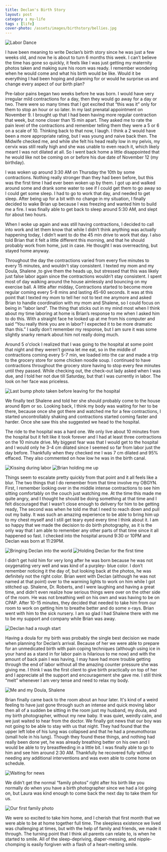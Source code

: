```yaml
---
title: Declan's Birth Story
layout: post
category : my-life
tags : [life]
cover-photo: /assets/images/birthstory/bellies.jpg
---
```


![Labor Dance](/assets/images/birthstory/bellies.jpg)

I have been meaning to write Declan’s birth story since he was just a few weeks old, and now he is about to turn 6 months this week. I can’t believe the time has gone so quickly, it feels like I was just getting my maternity photos taken and making sure his room was ready. I remember wondering when he would come and what his birth would be like. Would it be everything I had been hoping and planning for or would he surprise us and change every aspect of our birth plan?

Pre-labor pains began two weeks before he was born. I would have very irregular mild contractions for a day, then they would go away for a day or two. There were so many times that I got excited that “this was it” only for them to stop an hour or so later. In my last prenatal appointment on November 9. I brought up that I had been having more regular contraction that week, but none closer than 15 min apart. They asked me to rate the pain level of the contractions and remember telling them they were a 5 or 6 on a scale of 10. Thinking back to that now, I laugh. I think a 2 would have been a more appropriate rating, but I was young and naive back then. The Midwife checked me, and while she felt his head really low in my pelvis, my cervix was still really high and she was unable to even reach it, which likely meant I was not dilated at all. So I went back home a little disappointed that he would like not be coming on or before his due date of November 12 (my birthday).

I was woken up around 3:30 AM on Thursday the 10th by some contractions. Nothing really stronger than they had been before, but this was the first time I had ever been woken up by them. I got up and walked around some and drank some water to see if I could get them to go away so I could get some sleep. I had to go to work that day, and needed to get sleep. After being up for a bit with no change in my situation, I finally decided to wake Brian up because I was freezing and wanted him to build me a fire. I was finally able to get back to sleep around 5:30 AM, and slept for about two hours.

When I woke up again and was still having contractions, I decided to call into work and let them know that while I didn’t think anything was actually happening today, I didn’t want to do the 45 min drive to work that day. I also told Brian that it felt a little different this morning, and that he should probably work from home, just in case. He thought I was overreacting, but stayed home anyway.

Throughout the day the contractions varied from every five minutes to every 15 minutes, and wouldn't stay consistent. I texted my mom and my Doula, Shalene ,to give them the heads up, but stressed that this was likely just false labor again since the contractions wouldn’t stay consistent. I spent most of day walking around the house aimlessly and bouncing on my exercise ball. A little after midday, Contractions started to become more regular coming every 5-8 mins and lasting 45-60 seconds. It was at this point that I texted my mom to tell her not to text me anymore and asked Brian to handle coordination with my mom and Shalene, so I could focus on being in "labor land". The thing that sticks out in my mind most when I think about my time laboring at home is Brian’s response to me when I asked him to do this. With a straight face he looked up at me from his computer and said “You really think you are in labor? I expected it to be more dramatic than this.” I sadly don’t remember my response, but I am sure it was some slightly snarky remark about him not really doing much.

Around 5 o'clock I realized that I was going to the hospital at some point that night and they weren’t gonna let me eat, so in the middle of contractions coming every 5-7 min, we loaded into the car and made a trip to the grocery store for some chicken noodle soup. I continued to have contractions throughout the grocery store having to stop every few minutes until they passed. While checking out, the check-out lady asked when I was due, and I told her not due till Saturday, but that I was currently in labor. The look on her face was priceless.

![Last bump photo taken before leaving for the hospital](/assets/images/birthstory/lastbump.jpg)

We finally text Shalene and told her she should probably come to the house around 8pm or so. Looking back, I think my body was waiting for her to be there, because once she got there and watched me for a few contractions, I started uncontrollably shaking and contractions started coming faster and harder. Once she saw this she suggested we head to the hospital.

The ride to the hospital was a hard one. We only live about 10 minutes from the hospital but it felt like it took forever and I had at least three contractions on the 10 minute drive. My biggest fear was that I would get to the hospital and I would only he 3-4 cm dilated since I seemed so far from labor just the day before. Thankfully when they checked me I was 7 cm dilated and 95% effaced. They also commented on how low he was in the birth canal.

![Kissing during labor](/assets/images/birthstory/kiss.jpg)
![Brian holding me up](/assets/images/birthstory/hug.jpg)

Things seem to escalate pretty quickly from that point and it all feels like a blur. The two things that I do remember from that time involve my OBGYN. First, I remember looking over in the middle intense contractions to see him sitting comfortably on the couch just watching me. At the time this made me quite angry, and I thought he should be doing something at that time and I felt discouraged that I wasn’t close enough to delivery for him to be getting ready, The second was when he told me that I need to reach down and pull out my baby. It was such an amazing experience to be able to bring him up to my chest myself and I still get teary eyed every time I think about it. I am so happy that we made the decision to do birth photography, as it is the only way that I am able to remember any other parts of that time since it all happened so fast. I checked into the hospital around 9:30 or 10PM and Declan was born at 11:29PM.

![Bringing Declan into the world](/assets/images/birthstory/birth.jpg)
![Holding Declan for the first time](/assets/images/birthstory/holding.jpg)

I didn’t get hold him for very long after he was born because he was not oxygenating very well and was kind of a purpley- blue color. I don’t remember noticing it the day of, but looking back at the photos, he was definitely not the right color. Brian went with Declan (although he was not named at that point) over to the warming lights to work on him while I got stitched up. Shalene, Dr. Roberts, and I were laughing and having a great time, and didn’t even realize how serious things were over on the other side of the room. He was not breathing well on his own and was having to be on CPAP. After 10-15 minutes, they decided that needed to take him from our room to work on getting him to breathe better and do some x-rays. Brian went with him to the sick nursery. I am so glad I had Shalene there with me to be my support and company while Brian was away.

![Declan had a rough start](/assets/images/birthstory/concern.jpg)

Having a doula for my birth was probably the single best decision we made when planning for Declan’s arrival. Because of her we were able to prepare for an unmedicated birth with pain coping techniques (although using ice in your hand as a stand in for labor pain is hilarious to me now) and with the amount of back pain I was having, I may have had more trouble getting through the end of labor without all the amazing counter pressure she was giving me. I think I was the first client to give birth practically on top of her and I appreciate all the support and encouragement she gave me. I still think “melt” whenever I am very tense and need to relax my body.

![Me and my Doula, Shalene](/assets/images/birthstory/doula.jpg)

Brian finally came back to the room about an hour later. It's kind of a weird feeling to have just gone through such an intense and quick moving labor then all of a sudden be sitting in the room just my husband, my doula, and my birth photographer, without my new baby. It was quiet, weirdly calm, and we just waited to hear from the doctor. We finally got news that our boy was not going to be able to stay with us that night. They had found that the upper left lobe of his lung was collapsed and that he had a pneumothorax (small hole in his lung). Though they found these things, and nothing had really been done yet, he was already breathing better on his own and I would be able to try breastfeeding in a little bit. I was finally able to go to him and see him around 2:30 AM. Thankfully he recovered fully without needing any additional interventions and was even able to come home on schedule.

![Waiting for news](/assets/images/birthstory/waiting.jpg)

We didn’t get the normal “family photos” right after his birth like you normally do when you have a birth photographer since we had a lot going on, but Laura was kind enough to come back the next day to take them for us.

![Our first family photo](/assets/images/birthstory/family.jpg)

We were so excited to take him home, and I cherish that first month that we were able to be at home together full time. The sleepless existence we lived was challenging at times, but with the help of family and friends, we made it through. The turning point that I think all parents can relate to, is when he started to smile. All of the sleep-depriving, diaper-messing, and nipple-chomping is easily forgiven with a flash of a heart-melting smile.
